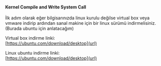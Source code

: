 #### Kernel Compile and Write System Call 
İlk adım olarak eğer bilgisarınızda linux kurulu değilse virtual box veya vmware indirip ardından sanal makine için bir linux sürümü indirmelisiniz.(Burada ubuntu için anlatacağım)  
  
Virtual box indirme linki:  
[https://ubuntu.com/download/desktop](url)  
  
Linux ubuntu indirme linki:  
[https://ubuntu.com/download/desktop](url)
